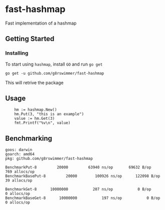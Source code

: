 # fast-hashmap
Fast implementation of a hashmap

## Getting Started 

### Installing
To start using `hashmap`, install `GO` and run `go get`
```
go get -u github.com/g8rswimmer/fast-hashmap
```
This will retrive the package

## Usage 

```
    hm := hashmap.New()
    hm.Put(3, "this is an example")
    value := hm.Get(3)
    fmt.Printf("%v\n", value)
```

## Benchmarking

```
goos: darwin
goarch: amd64
pkg: github.com/g8rswimmer/fast-hashmap

BenchmarkPut-8   	   20000	     63940 ns/op	   69632 B/op	     769 allocs/op
BenchmarkBasePut-8   	   20000	    100926 ns/op	  122098 B/op	      39 allocs/op

BenchmarkGet-8   	10000000	       207 ns/op	       0 B/op	       0 allocs/op
BenchmarkBaseGet-8   	10000000	       197 ns/op	       0 B/op	       0 allocs/op
```
